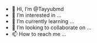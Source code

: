 - 👋 Hi, I’m @Tayyubmd
- 👀 I’m interested in ...
- 🌱 I’m currently learning ...
- 💞️ I’m looking to collaborate on ...
- 📫 How to reach me ...

<!---
Tayyubmd/Tayyubmd is a ✨ special ✨ repository because its `README.md` (this file) appears on your GitHub profile.
You can click the Preview link to take a look at your changes.
--->
